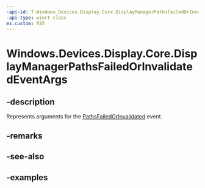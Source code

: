 ```yaml
---
-api-id: T:Windows.Devices.Display.Core.DisplayManagerPathsFailedOrInvalidatedEventArgs
-api-type: winrt class
ms.custom: RS5
---
```


<!-- Class syntax.
public class DisplayManagerPathsFailedOrInvalidatedEventArgs 
-->

# Windows.Devices.Display.Core.DisplayManagerPathsFailedOrInvalidatedEventArgs

## -description
Represents arguments for the [PathsFailedOrInvalidated](displaymanager_pathsfailedorinvalidated.md) event.

## -remarks

## -see-also

## -examples
